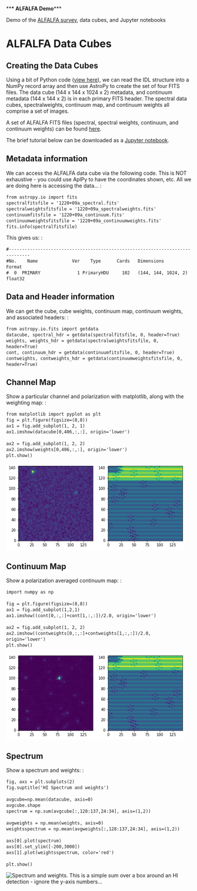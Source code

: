\*\***\* ALFALFA Demo**\*\*\*

Demo of the [ALFALFA
survey](http://egg.astro.cornell.edu/alfalfa/index.php), data cubes, and
Jupyter notebooks

# ALFALFA Data Cubes

## Creating the Data Cubes

Using a bit of Python code ([view
here](https://bitbucket.org/brkent/alfalfademo/src/master/processcube_dualpol.py)),
we can read the IDL structure into a NumPy record array and then use
AstroPy to create the set of four FITS files. The data cube (144 x 144 x
1024 x 2) metadata, and continuum metadata (144 x 144 x 2) is in each
primary FITS header. The spectral data cubes, spectralweights, continuum
map, and continuum weights all comprise a set of images.

A set of ALFALFA FITS files (spectral, spectral weights, continuum, and
continuum weights) can be found
[here](https://bitbucket.org/brkent/alfalfademo/src/master/).

The brief tutorial below can be downloaded as a [Jupyter
notebook](https://bitbucket.org/brkent/alfalfademo/src/master/ALFALFA.ipynb?viewer=nbviewer).

## Metadata information

We can access the ALFALFA data cube via the following code. This is NOT
exhaustive - you could use AplPy to have the coordinates shown, etc. All
we are doing here is accessing the data\... :

    from astropy.io import fits
    spectralfitsfile = '1220+09a_spectral.fits'
    spectralweightsfitsfile = '1220+09a_spectralweights.fits'
    continuumfitsfile = '1220+09a_continuum.fits'
    continuumweightsfitsfile = '1220+09a_continuumweights.fits'
    fits.info(spectralfitsfile)

This gives us: :

    #------------------------------------------------------------------------------
    #No.    Name             Ver    Type      Cards   Dimensions            Format
    #  0  PRIMARY              1 PrimaryHDU     102   (144, 144, 1024, 2)   float32   

## Data and Header information

We can get the cube, cube weights, continuum map, continuum weights, and
associated headers: :

    from astropy.io.fits import getdata
    datacube, spectral_hdr = getdata(spectralfitsfile, 0, header=True)
    weights, weights_hdr = getdata(spectralweightsfitsfile, 0, header=True)
    cont, continuum_hdr = getdata(continuumfitsfile, 0, header=True)
    contweights, contweights_hdr = getdata(continuumweightsfitsfile, 0, header=True)

## Channel Map

Show a particular channel and polarization with matplotlib, along with
the weighting map: :

    from matplotlib import pyplot as plt
    fig = plt.figure(figsize=(8,8))
    ax1 = fig.add_subplot(1, 2, 1)
    ax1.imshow(datacube[0,406,:,:], origin='lower')

    ax2 = fig.add_subplot(1, 2, 2)
    ax2.imshow(weights[0,406,:,:], origin='lower')
    plt.show()

![Channel map and weights.](channel.png)

## Continuum Map

Show a polarization averaged continuum map: :

    import numpy as np

    fig = plt.figure(figsize=(8,8))
    ax1 = fig.add_subplot(1,2,1)
    ax1.imshow((cont[0,:,:]+cont[1,:,:])/2.0, origin='lower')

    ax2 = fig.add_subplot(1, 2, 2)
    ax2.imshow((contweights[0,:,:]+contweights[1,:,:])/2.0, origin='lower')
    plt.show()

![Continuum map and weights.](continuum.png)

## Spectrum

Show a spectrum and weights: :

    fig, axs = plt.subplots(2)
    fig.suptitle('HI Spectrum and weights')

    avgcube=np.mean(datacube, axis=0)
    avgcube.shape
    spectrum = np.sum(avgcube[:,128:137,24:34], axis=(1,2))

    avgweights = np.mean(weights, axis=0)
    weightsspectrum = np.mean(avgweights[:,128:137,24:34], axis=(1,2))

    axs[0].plot(spectrum)
    axs[0].set_ylim([-200,3000])
    axs[1].plot(weightsspectrum, color='red')

    plt.show()

![Spectrum and weights. This is a simple sum over a box around an HI
detection - ignore the y-axis numbers\...](spectrum.png)
